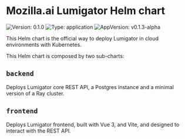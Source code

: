# Mozilla.ai Lumigator Helm chart

![Version: 0.1.0](https://img.shields.io/badge/Version-0.1.0-informational?style=flat-square) ![Type: application](https://img.shields.io/badge/Type-application-informational?style=flat-square) ![AppVersion: v0.1.3-alpha](https://img.shields.io/badge/Version-v0.1.3--alpha-informational?style=flat-square)

This Helm chart is the official way to deploy Lumigator in cloud environments with Kubernetes.

This Helm chart is composed by two sub-charts:

## `backend`

Deploys Lumigator core REST API, a Postgres instance and a minimal version of a Ray cluster.

## `frontend`

 Deploys Lumigator frontend, built with Vue 3, and Vite, and designed to interact with the REST API.

